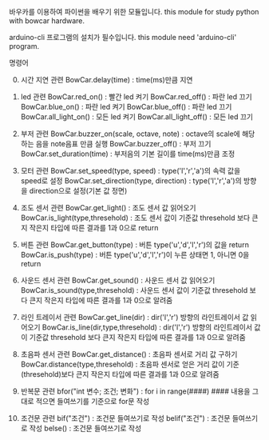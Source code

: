 바우카를 이용하여 파이썬을 배우기 위한 모듈입니다.
this module for study python with bowcar hardware.

arduino-cli 프로그램의 설치가 필수입니다.
this module need 'arduino-cli' program.

명령어

0. 시간 지연 관련
    BowCar.delay(time) : time(ms)만큼 지연
1. led 관련
    BowCar.red_on() : 빨간 led 켜기
    BowCar.red_off() : 파란 led 끄기
    BowCar.blue_on() : 파란 led 켜기
    BowCar.blue_off() : 파란 led 끄기
    BowCar.all_light_on() : 모든 led 켜기
    BowCar.all_light_off() : 모든 led 끄기
2. 부저 관련
    BowCar.buzzer_on(scale, octave, note) : octave의 scale에 해당하는 음을 note음표 만큼 실행
    BowCar.buzzer_off() : 부저 끄기
    BowCar.set_duration(time) : 부저음의 기본 길이를 time(ms)만큼 조정
3. 모터 관련
    BowCar.set_speed(type, speed) : type('l','r','a')의 속력 값을 speed로 설정
    BowCar.set_direction(type, direction) : type('l','r','a')의 방향을 direction으로 설정(기본 값 정면)
4. 조도 센서 관련
    BowCar.get_light() : 조도 센서 값 읽어오기
    BowCar.is_light(type,thresehold) : 조도 센서 값이 기준값 thresehold 보다 큰지 작은지 타입에 따른 결과를 1과 0으로 return
5. 버튼 관련
    BowCar.get_button(type) : 버튼 type('u','d','l','r')의 값을 return
    BowCar.is_push(type) : 버튼 type('u','d','l','r')이 누른 상태면 1, 아니면 0을 return
6. 사운드 센서 관련
    BowCar.get_sound() : 사운드 센서 값 읽어오기
    BowCar.is_sound(type,thresehold) : 사운드 센서 값이 기준값 thresehold 보다 큰지 작은지 타입에 따른 결과를 1과 0으로 알려줌
7. 라인 트레이서 관련
    BowCar.get_line(dir) : dir('l','r') 방향의 라인트레이서 값 읽어오기
    BowCar.is_line(dir,type,thresehold) : dir('l','r') 방향의 라인트레이서 값이 기준값 thresehold 보다 큰지 작은지 타입에 따른 결과를 1과 0으로 알려줌
8. 초음파 센서 관련
    BowCar.get_distance() : 초음파 센서로 거리 값 구하기
    BowCar.distance(type,thresehold) : 초음파 센서로 얻은 거리 값이 기준(thresehold)보다 큰지 작은지 타입에 따른 결과를 1과 0으로 알려줌
9. 반복문 관련
    bfor("int 변수; 조건; 변화") : for i in range(####) #### 내용을 그대로 적으면 들여쓰기를 기준으로 for문 작성

10. 조건문 관련
    bif("조건") : 조건문 들여쓰기로 작성
    belif("조건") : 조건문 들여쓰기로 작성
    belse() : 조건문 들여쓰기로 작성